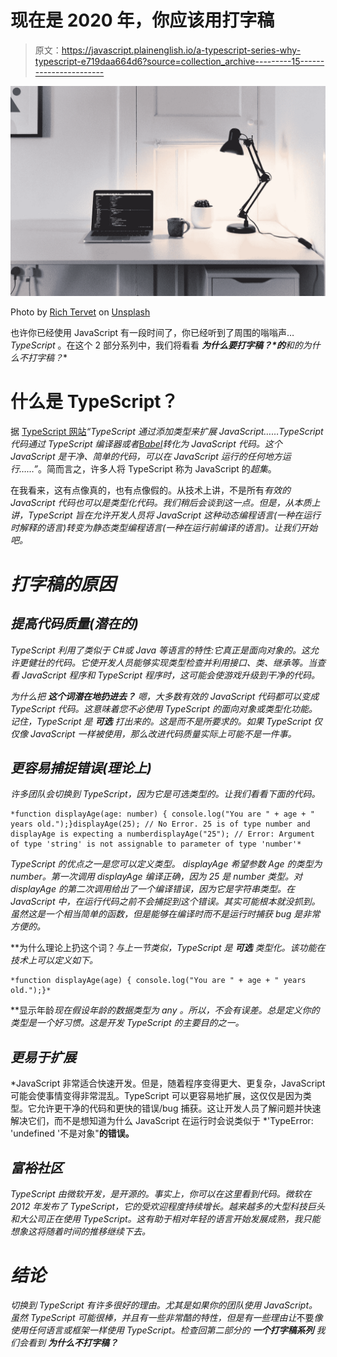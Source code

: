 # 现在是 2020 年，你应该用打字稿

> 原文：<https://javascript.plainenglish.io/a-typescript-series-why-typescript-e719daa664d6?source=collection_archive---------15----------------------->

![](img/f524d328cc2d937ceb6a14e535e99957.png)

Photo by [Rich Tervet](https://unsplash.com/@richtervet?utm_source=medium&utm_medium=referral) on [Unsplash](https://unsplash.com?utm_source=medium&utm_medium=referral)

也许你已经使用 JavaScript 有一段时间了，你已经听到了周围的嗡嗡声… *TypeScript* 。在这个 2 部分系列中，我们将看看 ***为什么要打字稿？*的**和**的*为什么不打字稿？***

# 什么是 TypeScript？

据 [TypeScript 网站](https://www.typescriptlang.org/)*“TypeScript 通过添加类型来扩展 JavaScript……TypeScript 代码通过 TypeScript 编译器或者*[*Babel*](https://babeljs.io/)*转化为 JavaScript 代码。这个 JavaScript 是干净、简单的代码，可以在 JavaScript 运行的任何地方运行……”*。简而言之，许多人将 TypeScript 称为 JavaScript 的*超集*。

在我看来，这有点像真的，也有点像假的。从技术上讲，不是所有*有效的 JavaScript 代码也可以是类型化代码。我们稍后会谈到这一点。但是，从本质上讲，TypeScript 旨在允许开发人员将 JavaScript 这种动态编程语言(一种在运行时解释的语言)转变为静态类型编程语言(一种在运行前编译的语言)。让我们开始吧。*

# *打字稿的原因*

## *提高代码质量(潜在的)*

*TypeScript 利用了类似于 C#或 Java 等语言的特性:它真正是面向对象的。这允许更健壮的代码。它使开发人员能够实现类型检查并利用接口、类、继承等。当查看 JavaScript 程序和 TypeScript 程序时，这可能会使游戏升级到干净的代码。*

**为什么把* ***这个词潜在地扔进去？*** 嗯，大多数有效的 JavaScript 代码都可以变成 TypeScript 代码。这意味着您不必使用 TypeScript 的面向对象或类型化功能。记住，TypeScript 是 ***可选*** 打出来的。这是*而不是*所要求的。如果 TypeScript 仅仅像 JavaScript 一样被使用，那么改进代码质量实际上可能不是一件事。*

## *更容易捕捉错误(理论上)*

*许多团队会切换到 TypeScript，因为它是可选类型的。让我们看看下面的代码。*

```
*function displayAge(age: number) { console.log("You are " + age + " years old.");}displayAge(25); // No Error. 25 is of type number and displayAge is expecting a numberdisplayAge("25"); // Error: Argument of type 'string' is not assignable to parameter of type 'number'*
```

*TypeScript 的优点之一是您可以定义类型。 *displayAge* 希望参数 Age 的类型为 number。第一次调用 *displayAge* 编译正确，因为 25 是 number 类型。对 *displayAge* 的第二次调用给出了一个编译错误，因为它是字符串类型。在 JavaScript 中，在运行代码之前不会捕捉到这个错误。其实可能根本就没抓到。虽然这是一个相当简单的函数，但是能够在编译时而不是运行时捕获 bug 是非常方便的。*

**为什么理论上扔这个词？*与上一节类似，TypeScript 是 ***可选*** 类型化。该功能在技术上可以定义如下。*

```
*function displayAge(age) { console.log("You are " + age + " years old.");}*
```

**显示年龄*现在假设年龄的数据类型为 *any* 。所以，不会有误差。总是定义你的类型是一个好习惯。这是开发 TypeScript 的主要目的之一。*

## *更易于扩展*

*JavaScript 非常适合快速开发。但是，随着程序变得更大、更复杂，JavaScript 可能会使事情变得非常混乱。TypeScript 可以更容易地扩展，这仅仅是因为类型。它允许更干净的代码和更快的错误/bug 捕获。这让开发人员了解问题并快速解决它们，而不是想知道为什么 JavaScript 在运行时会说类似于 *'TypeError: 'undefined '不是对象"**的错误。**

## *富裕社区*

*TypeScript 由微软开发，是开源的。事实上，你可以在这里看到代码。微软在 2012 年发布了 TypeScript，它的受欢迎程度持续增长。越来越多的大型科技巨头和大公司正在使用 TypeScript。这有助于相对年轻的语言开始发展成熟，我只能想象这将随着时间的推移继续下去。*

# *结论*

*切换到 TypeScript 有许多很好的理由。尤其是如果你的团队使用 JavaScript。虽然 TypeScript 可能很棒，并且有一些非常酷的特性，但是有一些理由让*不要*像使用任何语言或框架一样使用 TypeScript。检查回第二部分的 ***一个打字稿系列*** 我们会看到 ***为什么不打字稿？****